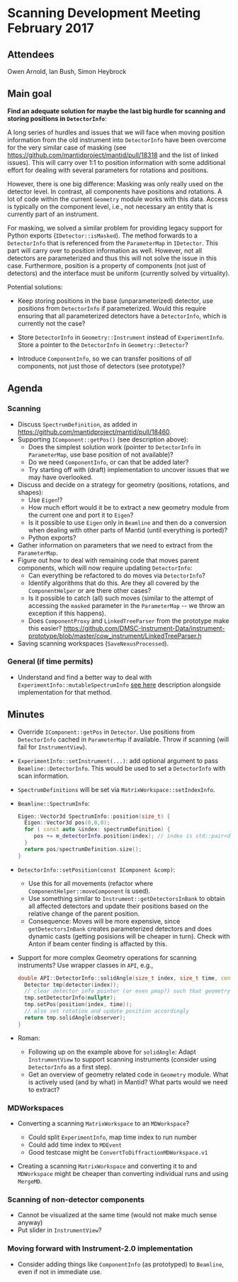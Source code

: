 # Scanning Development Meeting February 2017

## Attendees

Owen Arnold,
Ian Bush,
Simon Heybrock

## Main goal

**Find an adequate solution for maybe the last big hurdle for scanning and storing positions in `DetectorInfo`**:

A long series of hurdles and issues that we will face when moving position information from the old instrument into `DetectorInfo` have been overcome for the very similar case of masking (see https://github.com/mantidproject/mantid/pull/18318 and the list of linked issues). This will carry over 1:1 to position information with some additional effort for dealing with several parameters for rotations and positions.

However, there is one big difference: Masking was only really used on the detector level. In contrast, all components have positions and rotations. A lot of code within the current `Geometry` module works with this data. Access is typically on the component level, i.e., not necessary an entity that is currently part of an instrument.

For masking, we solved a similar problem for providing legacy support for Python exports (`IDetector::isMasked`). The method forwards to a `DetectorInfo` that is referenced from the `ParameterMap` in `IDetector`. This part will carry over to position information as well. However, not all detectors are parameterized and thus this will not solve the issue in this case. Furthermore, position is a property of components (not just of detectors) and the interface must be uniform (currently solved by virtuality).

Potential solutions:

- Keep storing positions in the base (unparameterized) detector, use positions from `DetectorInfo` if parameterized. Would this require ensuring that all parameterized detectors have a `DetectorInfo`, which is currently not the case?

- Store `DetectorInfo` in `Geometry::Instrument` instead of `ExperimentInfo`. Store a pointer to the `DetectorInfo` in `Geometry::Detector`?

- Introduce `ComponentInfo`, so we can transfer positions of *all* components, not just those of detectors (see prototype)?

## Agenda

### Scanning

- Discuss `SpectrumDefinition`, as added in https://github.com/mantidproject/mantid/pull/18460.
- Supporting `IComponent::getPos()` (see description above):
  - Does the simplest solution work (pointer to `DetectorInfo` in `ParameterMap`, use base position of not available)?
  - Do we need `ComponentInfo`, or can that be added later?
  - Try starting off with (draft) implementation to uncover issues that we may have overlooked.
- Discuss and decide on a strategy for geometry (positions, rotations, and shapes):
  - Use `Eigen`!?
  - How much effort would it be to extract a new geometry module from the current one and port it to `Eigen`?
  - Is it possible to use `Eigen` only in `Beamline` and then do a conversion when dealing with other parts of Mantid (until everything is ported)? 
  - Python exports?
- Gather information on parameters that we need to extract from the `ParameterMap`.
- Figure out how to deal with remaining code that moves parent components, which will now require updating `DetectorInfo`:
  - Can everything be refactored to do moves via `DetectorInfo`?
  - Identify algorithms that do this. Are they all covered by the `ComponentHelper` or are there other cases?
  - Is it possible to catch (all) such moves (similar to the attempt of accessing the `masked` parameter in the `ParameterMap` -- we throw an exception if this happens).
  - Does `ComponentProxy` and `LinkedTreeParser` from the prototype make this easier? https://github.com/DMSC-Instrument-Data/instrument-prototype/blob/master/cow_instrument/LinkedTreeParser.h
- Saving scanning workspaces (`SaveNexusProcessed`).

### General (if time permits)

* Understand and find a better way to deal with `ExperimentInfo::mutableSpectrumInfo` [see here](https://github.com/mantidproject/mantid/pull/18460/files) description alongside implementation for that method.

## Minutes

- Override `IComponent::getPos` in `Detector`. Use positions from `DetectorInfo` cached in `ParameterMap` if available. Throw if scanning (will fail for `InstrumentView`).
- `ExperimentInfo::setInstrument(...)`: add optional argument to pass `Beamline::DetectorInfo`. This would be used to set a `DetectorInfo` with scan information.
- `SpectrumDefinitions` will be set via `MatrixWorkspace::setIndexInfo`.
- `Beamline::SpectrumInfo`:

  ```cpp
  Eigen::Vector3d SpectrumInfo::position(size_t) {
    Eigen::Vector3d pos(0,0,0);
    for ( const auto &index: spectrumDefinition) {
       pos += m_detectorInfo.position(index); // index is std::pair<det,time>
    }
    return pos/spectrumDefinition.size();
  }
  ```
  
- `DetectorInfo::setPosition(const IComponent &comp)`:
  - Use this for all movements (refactor where `ComponentHelper::moveComponent` is used).
  - Use something similar to `Instrument::getDetectorsInBank` to obtain all affected detectors and update their positions based on the relative change of the parent position.
  - Consequence: Moves will be more expensive, since `getDetectorsInBank` creates parameterized detectors and does dynamic casts (getting posisions will be cheaper in turn). Check with Anton if beam center finding is affacted by this.

- Support for more complex Geometry operations for scanning instruments? Use wrapper classes in `API`, e.g.,
  ```cpp
  double API::DetectorInfo::solidAngle(size_t index, size_t time, const V3D &observer) {
    Detector tmp(detector(index));
    // clear detector info pointer (or even pmap?) such that geometry calls on `tmp` will not fail.
    tmp.setDetectorInfo(nullptr);
    tmp.setPos(position(index, time));
    // also set rotation and update position accordingly
    return tmp.solidAngle(observer);
  }
  ```
 
- Roman:
  - Following up on the example above for `solidAngle`: Adapt `InstrumentView` to support scanning instruments (consider using `DetectorInfo` as a first step).
  - Get an overview of geometry related code in `Geometry` module. What is actively used (and by what) in Mantid? What parts would we need to extract?
  
### MDWorkspaces

- Converting a scanning `MatrixWorkspace` to an `MDWorkspace`?

  - Could split `ExperimentInfo`, map time index to run number
  - Could add time index to `MDEvent`
  - Good testcase might be `ConvertToDiffractionMDWorkspace.v1`

- Creating a scanning `MatrixWorkspace` and converting it to and `MDWorkspace` might be cheaper than converting individual runs and using `MergeMD`.

### Scanning of non-detector components

- Cannot be visualized at the same time (would not make much sense anyway)
- Put slider in `InstrumentView`?

### Moving forward with Instrument-2.0 implementation

- Consider adding things like `ComponentInfo` (as prototyped) to `Beamline`, even if not in immediate use.
